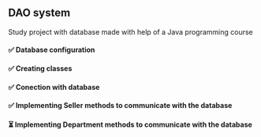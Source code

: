 ## DAO system
Study project with database made with help of a Java programming course
#### ✅ Database configuration
#### ✅ Creating classes
#### ✅ Conection with database
#### ✅ Implementing Seller methods to communicate with the database
#### ⏳ Implementing Department methods to communicate with the database

